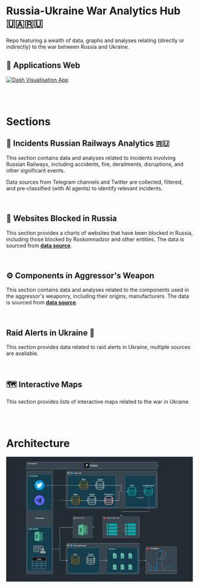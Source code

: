 # Russia-Ukraine War Analytics Hub 🇺🇦🇷🇺

Repo featuring a wealth of data, graphs and analyses relating (directly or indirectly) to the war between Russia and Ukraine.
<br/>

## 🔗 Applications Web

[![Dash Visualisation App](https://img.shields.io/badge/📊_Dash-Visualisation_App-red?style=for-the-badge&logo=plotly&logoColor=white)](https://ukraine-war-datahub.eu/)

<br/>
<br/>

# Sections

## 🚂 Incidents Russian Railways Analytics 🇷🇺

This section contains data and analyses related to incidents involving Russian Railways, including accidents, fire, derailments, disruptions, and other significant events.

Data sources from Telegram channels and Twitter are collected, filtered, and pre-classified (with AI agents) to identify relevant incidents.

<br/>

## 🚫 Websites Blocked in Russia

This section provides a charts of websites that have been blocked in Russia, including those blocked by Roskomnadzor and other entities. The data is sourced from [**data source**](https://www.top10vpn.com/research/websites-blocked-in-russia/).

<br/>

## ⚙️ Components in Aggressor's Weapon

This section contains data and analyses related to the components used in the aggressor's weaponry, including their origins, manufacturers.
	The data is sourced from [**data source**](https://war-sanctions.gur.gov.ua/en/components).

<br/>

## Raid Alerts in Ukraine 🚨

This section provides data related to raid alerts in Ukraine, multiple sources are available.

<br/>

## 🗺️ Interactive Maps

This section provides lists of interactive maps related to the war in Ukraine.

<br/>
<br/>

# Architecture

![Architecture](./viz_app/assets/images/architecture_project.png)